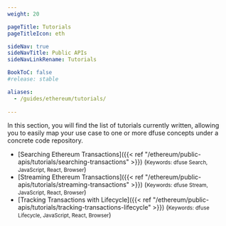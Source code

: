 ```yaml
---
weight: 20

pageTitle: Tutorials
pageTitleIcon: eth

sideNav: true
sideNavTitle: Public APIs
sideNavLinkRename: Tutorials

BookToC: false
#release: stable

aliases:
  - /guides/ethereum/tutorials/
  
---
```


In this section, you will find the list of tutorials currently written, allowing you to easily map your use case to one or more dfuse concepts under a concrete code repository.

- [Searching Ethereum Transactions]({{< ref "/ethereum/public-apis/tutorials/searching-transactions" >}}) (<small>Keywords: dfuse Search, JavaScript, React, Browser</small>)
- [Streaming Ethereum Transactions]({{< ref "/ethereum/public-apis/tutorials/streaming-transactions" >}}) (<small>Keywords: dfuse Stream, JavaScript, React, Browser</small>)
- [Tracking Transactions with Lifecycle]({{< ref "/ethereum/public-apis/tutorials/tracking-transactions-lifecycle" >}}) (<small>Keywords: dfuse Lifecycle, JavaScript, React, Browser</small>)

<!--
    List of potential other tutorials we had:
      - List most recent transactions, and listen to new ones
      - Shine end-to-end application using React/TypeScript
      - Slack notification from on-chain events (Workers I think)
      - Reliably sync a database (cursors + navigating forks concepts)
-->
